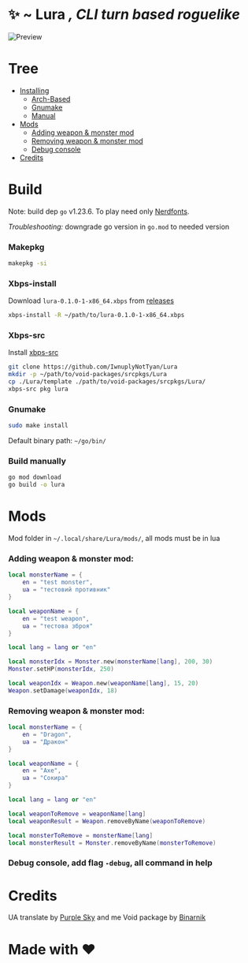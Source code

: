 # ✨ ~ Lura *, CLI turn based roguelike*

![Preview](https://gachi.gay/pHLVC)

# Tree
- [Installing](https://github.com/IwnuplyNotTyan/Lura?tab=readme-ov-file#build)
  - [Arch-Based](https://github.com/IwnuplyNotTyan/Lura?tab=readme-ov-file#makepkg)
  - [Gnumake](https://github.com/IwnuplyNotTyan/Lura?tab=readme-ov-file#gnumake)
  - [Manual](https://github.com/IwnuplyNotTyan/Lura?tab=readme-ov-file#gnumake)
- [Mods](https://github.com/IwnuplyNotTyan/Lura?tab=readme-ov-file#mods)
  - [Adding weapon & monster mod](https://github.com/IwnuplyNotTyan/Lura?tab=readme-ov-file#adding-weapon--monster-mod)
  - [Removing weapon & monster mod](https://github.com/IwnuplyNotTyan/Lura?tab=readme-ov-file#removing-weapon--monster-mod)
  - [Debug console](https://github.com/IwnuplyNotTyan/Lura?tab=readme-ov-file#removing-weapon--monster-mod)
- [Credits](https://github.com/IwnuplyNotTyan/Lura?tab=readme-ov-file#mods)

# Build
Note: build dep `go` v1.23.6. To play need only [Nerdfonts](https://www.nerdfonts.com/).

*Troubleshooting:* downgrade go version in `go.mod` to needed version

### Makepkg
```sh
makepkg -si
```

### Xbps-install
Download `lura-0.1.0-1-x86_64.xbps` from [releases](https://github.com/IwnuplyNotTyan/Lura/releases/tag/v1.0.0)
```sh
xbps-install -R ~/path/to/lura-0.1.0-1-x86_64.xbps
```

### Xbps-src
Install [xbps-src](https://github.com/void-linux/void-packages)
```sh
git clone https://github.com/IwnuplyNotTyan/Lura
mkdir -p ~/path/to/void-packages/srcpkgs/Lura
cp ./Lura/template ./path/to/void-packages/srcpkgs/Lura/
xbps-src pkg lura
```

### Gnumake

```sh
sudo make install
```
Default binary path: `~/go/bin/`

### Build manually
```sh
go mod download
go build -o lura
```

# Mods
Mod folder in `~/.local/share/Lura/mods/`, all mods must be in lua

### Adding weapon & monster mod:
```lua
local monsterName = {
    en = "test monster",
    ua = "тестовий противник"
}

local weaponName = {
    en = "test weapon",
    ua = "тестова зброя"
}

local lang = lang or "en"

local monsterIdx = Monster.new(monsterName[lang], 200, 30)
Monster.setHP(monsterIdx, 250)

local weaponIdx = Weapon.new(weaponName[lang], 15, 20)
Weapon.setDamage(weaponIdx, 18)
```

### Removing weapon & monster mod:
```lua
local monsterName = {
    en = "Dragon",
    ua = "Дракон"
}

local weaponName = {
    en = "Axe",
    ua = "Сокира"
}

local lang = lang or "en"

local weaponToRemove = weaponName[lang]
local weaponResult = Weapon.removeByName(weaponToRemove)

local monsterToRemove = monsterName[lang]
local monsterResult = Monster.removeByName(monsterToRemove)
```
### Debug console, add flag `-debug`, all command in help

# Credits
UA translate by [Purple Sky](https://github.com/Osian-linux) and me
Void package by [Binarnik](https://github.com/binarylinuxx/)

# Made with ❤️
